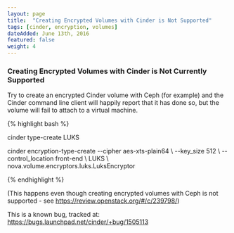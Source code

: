 ```yaml
---
layout: page
title:  "Creating Encrypted Volumes with Cinder is Not Supported"
tags: [cinder, encryption, volumes]
dateAdded: June 13th, 2016
featured: false
weight: 4
---
```


### Creating Encrypted Volumes with Cinder is Not Currently Supported  

Try to create an encrypted Cinder volume with Ceph (for example) and the Cinder command line client will happily report that it has done so, but the volume will fail to attach to a virtual machine.

{% highlight bash %}

cinder type-create LUKS

cinder encryption-type-create --cipher aes-xts-plain64 \ --key_size 512 \ --control_location front-end \ LUKS \ nova.volume.encryptors.luks.LuksEncryptor

{% endhighlight %}


(This happens even though creating encrypted volumes with Ceph is not supported - see https://review.openstack.org/#/c/239798/)

This is a known bug, tracked at: https://bugs.launchpad.net/cinder/+bug/1505113
